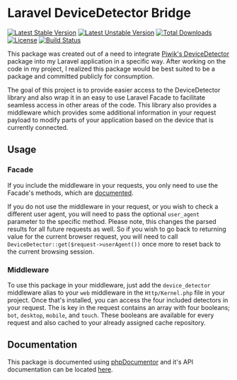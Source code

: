 # Laravel DeviceDetector Bridge
[![Latest Stable Version](https://poser.pugx.org/dungeonworx/laravel-devicedetector/v/stable?format=flat)](https://packagist.org/packages/dungeonworx/laravel-devicedetector)
[![Latest Unstable Version](https://poser.pugx.org/dungeonworx/laravel-devicedetector/v/unstable?format=flat)](https://packagist.org/packages/dungeonworx/laravel-devicedetector)
[![Total Downloads](https://poser.pugx.org/dungeonworx/laravel-devicedetector/downloads?format=flat)](https://packagist.org/packages/dungeonworx/laravel-devicedetector)
[![License](https://poser.pugx.org/dungeonworx/laravel-devicedetector/license?format=flat)](https://packagist.org/packages/dungeonworx/laravel-devicedetector)
[![Build Status](https://travis-ci.org/dungeonworx/devicedetector.svg?branch=master)](https://travis-ci.org/dungeonworx/devicedetector)

This package was created out of a need to integrate [Piwik's DeviceDetector](https://packagist.org/packages/piwik/device-detector)
package into my Laravel application in a specific way. After working on the code in my project, I realized this package
would be best suited to be a package and committed publicly for consumption.

The goal of this project is to provide easier access to the DeviceDetector library and also wrap it in an easy to use
Laravel Facade to facilitate seamless access in other areas of the code. This library also provides a middleware which
provides some additional information in your request payload to modify parts of your application based on the device
that is currently connected.

## Usage
### Facade
If you include the middleware in your requests, you only need to use the Facade's methods, which are [documented](https://dungeonworx.org/devicedetector/classes/Dungeonworx.DeviceDetector.DeviceDetector.html).

If you do not use the middleware in your request, or you wish to check a different user agent, you will need to pass the
optional `user_agent` parameter to the specific method. Please note, this changes the parsed results for all future
requests as well. So if you wish to go back to returning value for the current browser request, you will need to call
`DeviceDetector::get($request->userAgent())` once more to reset back to the current browsing session.

### Middleware
To use this package in your middleware, just add the `device_detector` middleware alias to your `web` middleware in the
`Http/Kernel.php` file in your project. Once that's installed, you can access the four included detectors in your
request. The is key in the request contains an array with four booleans; `bot`, `desktop`, `mobile`, and `touch`. These
booleans are available for every request and also cached to your already assigned cache repository.

## Documentation
This package is documented using [phpDocumentor](https://www.phpdoc.org/) and it's API documentation can be located 
[here](https://dungeonworx.org/devicedetector/classes/).
